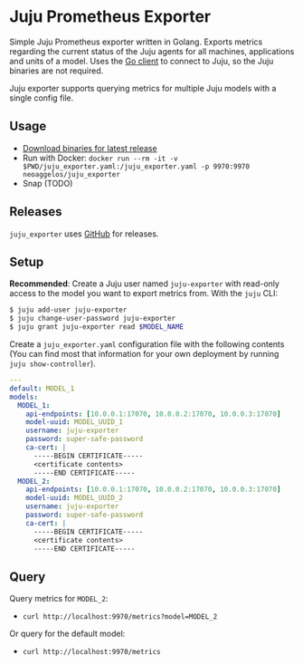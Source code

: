 # Juju Prometheus Exporter

Simple Juju Prometheus exporter written in Golang. Exports metrics regarding the current status of the Juju agents for all machines, applications and units of a model. Uses the [Go client](https://github.com/juju/juju/tree/develop/api) to connect to Juju, so the Juju binaries are not required.

Juju exporter supports querying metrics for multiple Juju models with a single config file.

## Usage

- [Download binaries for latest release](https://github.com/neoaggelos/juju_exporter/releases)
- Run with Docker: `docker run --rm -it -v $PWD/juju_exporter.yaml:/juju_exporter.yaml -p 9970:9970 neoaggelos/juju_exporter`
- Snap (TODO)

## Releases

`juju_exporter` uses [GitHub](https://github.com/neoaggelos/juju_exporter/releases) for releases.

## Setup

**Recommended**: Create a Juju user named `juju-exporter` with read-only access to the model you want to export metrics from. With the `juju` CLI:

```bash
$ juju add-user juju-exporter
$ juju change-user-password juju-exporter
$ juju grant juju-exporter read $MODEL_NAME
```

Create a `juju_exporter.yaml` configuration file with the following contents (You can find most that information for your own deployment by running `juju show-controller`).

```yaml
---
default: MODEL_1
models:
  MODEL_1:
    api-endpoints: [10.0.0.1:17070, 10.0.0.2:17070, 10.0.0.3:17070]
    model-uuid: MODEL_UUID_1
    username: juju-exporter
    password: super-safe-password
    ca-cert: |
      -----BEGIN CERTIFICATE-----
      <certificate contents>
      -----END CERTIFICATE-----
  MODEL_2:
    api-endpoints: [10.0.0.1:17070, 10.0.0.2:17070, 10.0.0.3:17070]
    model-uuid: MODEL_UUID_2
    username: juju-exporter
    password: super-safe-password
    ca-cert: |
      -----BEGIN CERTIFICATE-----
      <certificate contents>
      -----END CERTIFICATE-----
```

## Query

Query metrics for `MODEL_2`:

- `curl http://localhost:9970/metrics?model=MODEL_2`

Or query for the default model:

- `curl http://localhost:9970/metrics`
